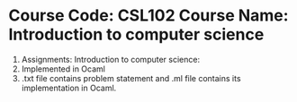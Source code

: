 Course Code: CSL102
Course Name: Introduction to computer science
======

1. Assignments: Introduction to computer science:
2. Implemented in Ocaml
3. .txt file contains problem statement and .ml file contains its implementation in Ocaml.
